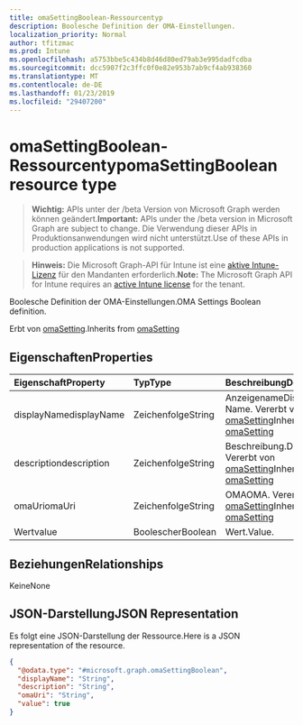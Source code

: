 ```yaml
---
title: omaSettingBoolean-Ressourcentyp
description: Boolesche Definition der OMA-Einstellungen.
localization_priority: Normal
author: tfitzmac
ms.prod: Intune
ms.openlocfilehash: a5753bbe5c434b8d46d80ed79ab3e995dadfcdba
ms.sourcegitcommit: dcc5907f2c3ffc0f0e82e953b7ab9cf4ab938360
ms.translationtype: MT
ms.contentlocale: de-DE
ms.lasthandoff: 01/23/2019
ms.locfileid: "29407200"
---
```

# <a name="omasettingboolean-resource-type"></a><span data-ttu-id="5661f-103">omaSettingBoolean-Ressourcentyp</span><span class="sxs-lookup"><span data-stu-id="5661f-103">omaSettingBoolean resource type</span></span>

> <span data-ttu-id="5661f-104">**Wichtig:** APIs unter der /beta Version von Microsoft Graph werden können geändert.</span><span class="sxs-lookup"><span data-stu-id="5661f-104">**Important:** APIs under the /beta version in Microsoft Graph are subject to change.</span></span> <span data-ttu-id="5661f-105">Die Verwendung dieser APIs in Produktionsanwendungen wird nicht unterstützt.</span><span class="sxs-lookup"><span data-stu-id="5661f-105">Use of these APIs in production applications is not supported.</span></span>

> <span data-ttu-id="5661f-106">**Hinweis:** Die Microsoft Graph-API für Intune ist eine [aktive Intune-Lizenz](https://go.microsoft.com/fwlink/?linkid=839381) für den Mandanten erforderlich.</span><span class="sxs-lookup"><span data-stu-id="5661f-106">**Note:** The Microsoft Graph API for Intune requires an [active Intune license](https://go.microsoft.com/fwlink/?linkid=839381) for the tenant.</span></span>

<span data-ttu-id="5661f-107">Boolesche Definition der OMA-Einstellungen.</span><span class="sxs-lookup"><span data-stu-id="5661f-107">OMA Settings Boolean definition.</span></span>


<span data-ttu-id="5661f-108">Erbt von [omaSetting](../resources/intune-deviceconfig-omasetting.md).</span><span class="sxs-lookup"><span data-stu-id="5661f-108">Inherits from [omaSetting](../resources/intune-deviceconfig-omasetting.md)</span></span>

## <a name="properties"></a><span data-ttu-id="5661f-109">Eigenschaften</span><span class="sxs-lookup"><span data-stu-id="5661f-109">Properties</span></span>
|<span data-ttu-id="5661f-110">Eigenschaft</span><span class="sxs-lookup"><span data-stu-id="5661f-110">Property</span></span>|<span data-ttu-id="5661f-111">Typ</span><span class="sxs-lookup"><span data-stu-id="5661f-111">Type</span></span>|<span data-ttu-id="5661f-112">Beschreibung</span><span class="sxs-lookup"><span data-stu-id="5661f-112">Description</span></span>|
|:---|:---|:---|
|<span data-ttu-id="5661f-113">displayName</span><span class="sxs-lookup"><span data-stu-id="5661f-113">displayName</span></span>|<span data-ttu-id="5661f-114">Zeichenfolge</span><span class="sxs-lookup"><span data-stu-id="5661f-114">String</span></span>|<span data-ttu-id="5661f-115">Anzeigename</span><span class="sxs-lookup"><span data-stu-id="5661f-115">Display Name.</span></span> <span data-ttu-id="5661f-116">Vererbt von [omaSetting](../resources/intune-deviceconfig-omasetting.md)</span><span class="sxs-lookup"><span data-stu-id="5661f-116">Inherited from [omaSetting](../resources/intune-deviceconfig-omasetting.md)</span></span>|
|<span data-ttu-id="5661f-117">description</span><span class="sxs-lookup"><span data-stu-id="5661f-117">description</span></span>|<span data-ttu-id="5661f-118">Zeichenfolge</span><span class="sxs-lookup"><span data-stu-id="5661f-118">String</span></span>|<span data-ttu-id="5661f-119">Beschreibung.</span><span class="sxs-lookup"><span data-stu-id="5661f-119">Description.</span></span> <span data-ttu-id="5661f-120">Vererbt von [omaSetting](../resources/intune-deviceconfig-omasetting.md)</span><span class="sxs-lookup"><span data-stu-id="5661f-120">Inherited from [omaSetting](../resources/intune-deviceconfig-omasetting.md)</span></span>|
|<span data-ttu-id="5661f-121">omaUri</span><span class="sxs-lookup"><span data-stu-id="5661f-121">omaUri</span></span>|<span data-ttu-id="5661f-122">Zeichenfolge</span><span class="sxs-lookup"><span data-stu-id="5661f-122">String</span></span>|<span data-ttu-id="5661f-123">OMA</span><span class="sxs-lookup"><span data-stu-id="5661f-123">OMA.</span></span> <span data-ttu-id="5661f-124">Vererbt von [omaSetting](../resources/intune-deviceconfig-omasetting.md)</span><span class="sxs-lookup"><span data-stu-id="5661f-124">Inherited from [omaSetting](../resources/intune-deviceconfig-omasetting.md)</span></span>|
|<span data-ttu-id="5661f-125">Wert</span><span class="sxs-lookup"><span data-stu-id="5661f-125">value</span></span>|<span data-ttu-id="5661f-126">Boolescher</span><span class="sxs-lookup"><span data-stu-id="5661f-126">Boolean</span></span>|<span data-ttu-id="5661f-127">Wert.</span><span class="sxs-lookup"><span data-stu-id="5661f-127">Value.</span></span>|

## <a name="relationships"></a><span data-ttu-id="5661f-128">Beziehungen</span><span class="sxs-lookup"><span data-stu-id="5661f-128">Relationships</span></span>
<span data-ttu-id="5661f-129">Keine</span><span class="sxs-lookup"><span data-stu-id="5661f-129">None</span></span>

## <a name="json-representation"></a><span data-ttu-id="5661f-130">JSON-Darstellung</span><span class="sxs-lookup"><span data-stu-id="5661f-130">JSON Representation</span></span>
<span data-ttu-id="5661f-131">Es folgt eine JSON-Darstellung der Ressource.</span><span class="sxs-lookup"><span data-stu-id="5661f-131">Here is a JSON representation of the resource.</span></span>
<!-- {
  "blockType": "resource",
  "@odata.type": "microsoft.graph.omaSettingBoolean"
}
-->
``` json
{
  "@odata.type": "#microsoft.graph.omaSettingBoolean",
  "displayName": "String",
  "description": "String",
  "omaUri": "String",
  "value": true
}
```




